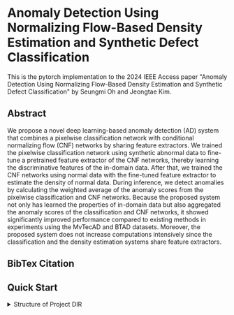 # Anomaly Detection Using Normalizing Flow-Based Density Estimation and Synthetic Defect Classification
This is the pytorch implementation to the 2024 IEEE Access paper "Anomaly Detection Using Normalizing Flow-Based Density Estimation and Synthetic Defect Classification" by Seungmi Oh and Jeongtae Kim.

## Abstract
We propose a novel deep learning-based anomaly detection (AD) system that combines a pixelwise classification network with conditional normalizing flow (CNF) networks by sharing feature extractors. We trained the pixelwise classification network using synthetic abnormal data to fine-tune a pretrained feature extractor of the CNF networks, thereby learning the discriminative features of the in-domain data. After that, we trained the CNF networks using normal data with the fine-tuned feature extractor to estimate the density of normal data. During inference, we detect anomalies by calculating the weighted average of the anomaly scores from the pixelwise classification and CNF networks. Because the proposed system not only has learned the properties of in-domain data but also aggregated the anomaly scores of the classification and CNF networks, it showed significantly improved performance compared to existing methods in experiments using the MvTecAD and BTAD datasets. Moreover, the proposed system does not increase computations intensively since the classification and the density estimation systems share feature extractors.

## BibTex Citation

## Quick Start
<details>
<summary>
Structure of Project DIR
</summary>



<details>
<summary>
Settings
</summary>
  
- OS: Ubuntu 20.04.1 LTS
- Language: python 3.8.10
- Other dependencies in requirements.txt or Pipfile.lock

      git clone https://github.com/seungmi-oh/AD-CLSCNFs.git
      mv AD-CLSCNFs codes
      cd codes
  
      # create and activate a virtual environment using virtualenv or pipenv
      python3 -m pip install -U -r requirements.txt # virtualenv
      pipenv install Pipfile # pipenv
   
</details>

<details>
<summary>
Prepare Dataset
</summary>
  
- We used [MVTec AD (MVTec Anomaly Detection)](https://www.mvtec.com/company/research/datasets/mvtec-ad/) and [BTAD (Bean-Tech Anomaly Detection)](http://avires.dimi.uniud.it/papers/btad/btad.zip) datasets to train and inference networks for anomaly detection and localization for quality inspection in Industry.
- We also generated synthetic defect data using the [DTD (Describable Textures Dataset)](https://www.robots.ox.ac.uk/~vgg/data/dtd/) to finetune a feature extractor of CNF networks by training the pixel-wise classification network.  
- Using the command below, you can automatically download MVTecAD dataset and DTD dataset at the parent directory of the project directory.
- Also, the command generates and saves a synthetic defect validation dataset at the parent directory of the project directory. 
  
      bash run_scripts/construct_dataset.sh
    
</details>


<details>
<summary>
Train and Evaluate Networks 
</summary>
  
- Train and evaluate our network and CFlow-AD for the MVTecAD and BTAD datasets

      # all categories of the MVTecAD dataset
      bash run_scripts/mvtec/train_eval_total.sh
  
      # all products of the BTAD dataset
      bash run_scripts/btad/train_eval_total.sh
  
      
- Train and evaluate our network and CFlow-AD by selecting class_name (ex. bottle/01)
    
      # the category 'bottle' of the MVTecAD dataset
      bash run_scripts/mvtec/bottle/train_eval_total.sh
  
      # the product '01' of the BTAD dataset
      bash run_scripts/btad/01/train_eval_total.sh

</details>

<details>
<summary>
Inference Our Models Shown The Best Performance for The MVTecAD and BTAD Datasets.
</summary>
  
- Download checkpoints
- We trained every models three times with random initialization to avoid over-estimation by each model. 
- Among three experimental results, we seleced the best results for each category and uploaded the models at [the link](https://www.dropbox.com/scl/fi/wryllmczt0y1syf0a7o9d/best_models.zip?rlkey=hvlrovalojf15goo5vp142mue).
- You can download checkpoints of the models using the command below. 
    
      bash run_scripts/download_best_models.sh
      
- Evaluate the best models of the proposed method and CFlow-AD 

      # all categories of the MVTecAD dataset
      bash run_scripts/mvtec/eval_best_models.sh
  
      # all products of the BTAD dataset
      bash run_scripts/btad/eval_best_models.sh
      
- Evaluate the best models of the proposed method and CFlow-AD by selecting class_name (ex. bottle/01)

      # the category 'bottle' of the MVTecAD dataset
      bash run_scripts/mvtec/bottle/eval_best_model.sh
  
      # the product '01' of the BTAD dataset
      bash run_scripts/btad/01/eval_best_model.sh

</details>


## Network Architecture
We propose a novel deep learning-based AD system that combines a pixelwise classification network with conditional normalizing flow networks by sharing feature extractors. The proposed system showed the satisfactory performance thanks to the discriminative features of in-domain data and the positive impact of network ensembles.

![graphical_abstract](https://github.com/seungmi-oh/AD-CLSCNFs/assets/141846117/49a63ad4-8603-4e30-8946-648ed9d8eb74)

## The Quantiative Results
<details>
<summary>
Reference Results for The MVTecAD and BTAD Datasets (Averaged on three runs with different random initialization)
</summary>
  
- MVTecAD dataset
  
| Category   \  Metric | Img AUROC | Pix AUROC |  Pix AUPR |   AUPRO   |
|----------------------|:---------:|:---------:|:---------:|:---------:|
|        Bottle        |   99.89   |   99.12   |   88.06   |   96.60   |
|         Cable        |   96.09   |   97.33   |   59.66   |   93.38   |
|        Capsule       |   98.56   |   99.21   |   58.48   |   95.49   |
|        Carpet        |   99.44   |   99.42   |   78.65   |   97.95   |
|         Grid         |   99.78   |   99.11   |   53.97   |   96.59   |
|       Hazelnut       |   96.55   |   99.21   |   79.25   |   97.92   |
|        Leather       |   100.00  |   99.79   |   78.09   |   99.49   |
|       Metal Nut      |   98.22   |   97.89   |   84.12   |   95.84   |
|         Pill         |   97.70   |   98.93   |   85.35   |   96.90   |
|         Screw        |   94.52   |   99.04   |   52.43   |   95.38   |
|         Tile         |   99.31   |   99.21   |   93.07   |   96.71   |
|      Toothbrush      |   94.07   |   98.45   |   45.87   |   89.67   |
|      Transistor      |   98.51   |   95.17   |   62.22   |   89.53   |
|         Wood         |   99.68   |   97.54   |   81.06   |   96.33   |
|        Zipper        |   99.10   |   99.39   |   81.08   |   97.55   |
|      **Average**     | **98.09** | **98.59** | **72.09** | **95.69** |

- BTAD dataset

|  Product   \  Metric | Img AUROC | Pix AUROC |  Pix AUPR |   AUPRO   |
|----------------------|:---------:|:---------:|:---------:|:---------:|
| 01                   |   99.48   |   45.99   |   95.27   |   63.60   |
| 02                   |   88.66   |   66.33   |   96.61   |   57.37   |
| 03                   |   99.78   |   48.97   |   99.49   |   96.99   |
| **Average**          | **95.97** | **53.76** | **97.12** | **72.66** |
  
  
</details>

<details>
<summary>
Best Results for The MVTecAD and BTAD Datasets (Results of the uploaded checkpoint)
</summary>
  
- MVTecAD dataset
  
| Category   \  Metric | Img AUROC | Pix AUROC |  Pix AUPR |   AUPRO   |
|----------------------|:---------:|:---------:|:---------:|:---------:|
| Bottle               |   100.00  |   89.96   |   99.25   |   97.01   |
| Cable                |   94.17   |   60.59   |   97.38   |   93.44   |
| Capsule              |   98.96   |   61.03   |   99.28   |   95.63   |
| Carpet               |   99.72   |   79.56   |   99.44   |   98.08   |
| Grid                 |   100.00  |   58.43   |   99.14   |   96.91   |
| Hazelnut             |   99.79   |   79.63   |   99.22   |   97.94   |
| Leather              |   100.00  |   81.22   |   99.81   |   99.56   |
| Metal Nut            |   98.58   |   87.91   |   98.37   |   96.32   |
| Pill                 |   97.41   |   88.11   |   99.07   |   96.67   |
| Screw                |   96.86   |   56.17   |   99.33   |   96.62   |
| Tile                 |   100.00  |   94.42   |   99.33   |   97.23   |
| Toothbrush           |   98.89   |   49.78   |   98.50   |   90.38   |
| Transistor           |   98.75   |   64.52   |   95.92   |   90.30   |
| Wood                 |   99.82   |   81.79   |   97.68   |   96.40   |
| Zipper               |   99.74   |   81.63   |   99.41   |   97.66   |
| **Average**          | **98.85** | **74.32** | **98.74** | **96.01** |

- BTAD dataset

|  Product   \  Metric | Img AUROC | Pix AUROC |  Pix AUPR |   AUPRO   |
|----------------------|:---------:|:---------:|:---------:|:---------:|
| 01                   |   99.42   |   46.56   |   95.28   |   64.08   |
| 02                   |   88.53   |   67.19   |   96.63   |   57.38   |
| 03                   |   99.83   |   53.84   |   99.49   |   96.84   |
| **Average**          | **95.93** | **55.86** | **97.13** | **72.77** |

</details>


## Credits

We implemented our method using some portions of the codes of [CFlow-AD](https://github.com/gudovskiy/cflow-ad), [DRAEM](https://github.com/VitjanZ/DRAEM), and [CDO](https://github.com/caoyunkang/CDO) projects.  
We added a NOTICE file (NOTICE.md) to give credits the authors of the projects. 

## License

This project is licensed under [the MIT License](https://opensource.org/license/mit/).


